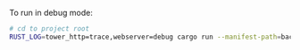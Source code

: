 To run in debug mode:

```bash
# cd to project root
RUST_LOG=tower_http=trace,webserver=debug cargo run --manifest-path=backend/webserver/Cargo.toml
```
